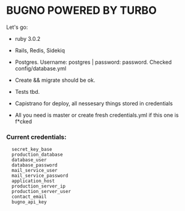 # BUGNO POWERED BY TURBO

Let's go:

* ruby 3.0.2

* Rails, Redis, Sidekiq

* Postgres. Username: postgres | password: password. Checked config/database.yml

* Create && migrate should be ok.

* Tests tbd.

* Capistrano for deploy, all nessesary things stored in credentials

* All you need is master or create fresh credentials.yml if this one is f\*cked

### Current credentials:

```
  secret_key_base
  production_database
  database_user
  database_password
  mail_service_user
  mail_service_password
  application_host
  production_server_ip
  production_server_user
  contact_email
  bugno_api_key
```
